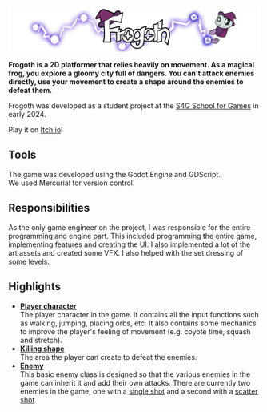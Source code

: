 [![Frogoth](ReadmeImages/FrogothBanner.png)](https://s4g.itch.io/frogoth)
 
  **Frogoth is a 2D platformer that relies heavily on movement. As a magical frog, you explore a gloomy city full of dangers. You can't attack enemies directly, use your movement to create a shape around the enemies to defeat them.**

 Frogoth was developed as a student project at the [S4G School for Games](https://www.school4games.net) in early 2024.

 Play it on [Itch.io](https://s4g.itch.io/frogoth)!

## Tools

The game was developed using the Godot Engine and GDScript. <br />
We used Mercurial for version control.

## Responsibilities

As the only game engineer on the project, I was responsible for the entire programming and engine part. This included programming the entire game, implementing features and creating the UI. I also implemented a lot of the art assets and created some VFX. I also helped with the set dressing of some levels.

## Highlights
- **[Player character](/scenes/player/player.gd)**<br />
The player character in the game. It contains all the input functions such as walking, jumping, placing orbs, etc. It also contains some mechanics to improve the player's feeling of movement (e.g. coyote time, squash and stretch).
- **[Killing shape](scenes/kill_shape/kill_shape.gd)** <br />
The area the player can create to defeat the enemies.
- **[Enemy](scenes/enemies/enemy_grounded.gd)**<br />
  This basic enemy class is designed so that the various enemies in the game can inherit it and add their own attacks. There are currently two enemies in the game, one with a [single shot](scenes/enemies/enemy_single_shot.gd) and a second with a [scatter shot](scenes/enemies/enemy_multiple_shot.gd).

